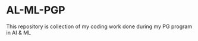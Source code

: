 # AL-ML-PGP
This repository is collection of my coding work done during my PG program in AI &amp; ML
